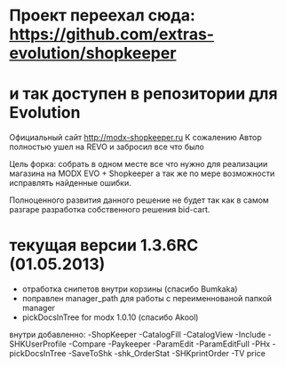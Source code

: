 Проект переехал сюда: https://github.com/extras-evolution/shopkeeper
=======================================================

и так доступен в репозитории для Evolution 
=======================================================



Официальный сайт http://modx-shopkeeper.ru
К сожалению Автор полностью ушел на REVO и забросил все что было

Цель форка: собрать в одном месте все что нужно для реализации магазина на MODX EVO + Shopkeeper 
а так же по мере возможности исправлять найденные ошибки. 

Полноценного развития данного решение не будет так как в самом разгаре разработка собственного решения bid-cart.



текущая версии 1.3.6RC  (01.05.2013)
=======================================================
- отработка снипетов внутри корзины (спасибо Bumkaka)
- поправлен manager_path для работы с переименнованой папкой manager
- pickDocsInTree for modx 1.0.10 (спасибо Akool)





внутри добавленно: 
-ShopKeeper
-CatalogFill
-CatalogView
-Include
-SHKUserProfile
-Compare
-Paykeeper
-ParamEdit
-ParamEditFull
-PHx
-pickDocsInTree
-SaveToShk
-shk_OrderStat
-SHKprintOrder
-TV price
